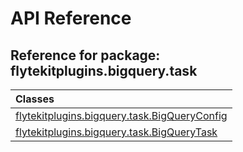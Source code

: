 # API Reference

## Reference for package: flytekitplugins.bigquery.task

| Classes  |
| :------------- |
| [flytekitplugins.bigquery.task.BigQueryConfig](flytekitplugins_bigquery_task_bigqueryconfig) |
| [flytekitplugins.bigquery.task.BigQueryTask](flytekitplugins_bigquery_task_bigquerytask) |
